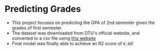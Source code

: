 # Predicting Grades
* This project focuses on predicting the GPA of 2nd semester given the grades of first semester.
* The dataset was downloaded from DTU's official website, and converted to a csv file using [this website](https://www.zamzar.com/)
* Final model was finally able to achieve an R2 score of ``0.88``!
